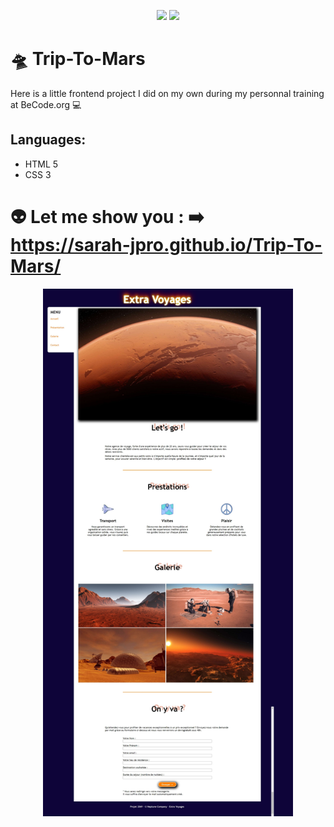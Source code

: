 <p align="center">
  <img src="https://img.shields.io/badge/HTML5-E34F26?style=for-the-badge&logo=html5&logoColor=white">
  <img src="https://img.shields.io/badge/CSS3-1572B6?style=for-the-badge&logo=css3&logoColor=white">
</p>


# 🛸 Trip-To-Mars

Here is a little frontend project I did on my own during my  personnal training at BeCode.org :computer:

Languages:
   ----------
  - HTML 5
  - CSS 3


  # 👽 Let me show you : ➡️ https://sarah-jpro.github.io/Trip-To-Mars/
  <p align="center">
 <img src="img\Vue-web1.jpeg" width="400">
